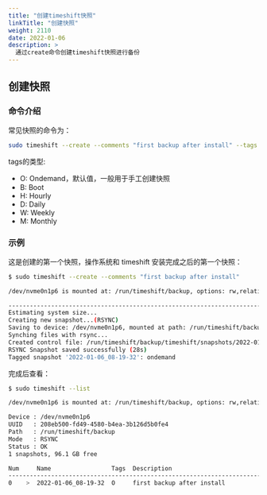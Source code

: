 ```yaml
---
title: "创建timeshift快照"
linkTitle: "创建快照"
weight: 2110
date: 2022-01-06
description: >
  通过create命令创建timeshift快照进行备份
---
```


## 创建快照

### 命令介绍

常见快照的命令为：

```bash
sudo timeshift --create --comments "first backup after install" --tags O
```

tags的类型:

- O: Ondemand，默认值，一般用于手工创建快照
- B: Boot
- H: Hourly
- D: Daily
- W: Weekly
- M: Monthly

### 示例

这是创建的第一个快照，操作系统和 timeshift 安装完成之后的第一个快照：

```bash
$ sudo timeshift --create --comments "first backup after install" 

/dev/nvme0n1p6 is mounted at: /run/timeshift/backup, options: rw,relatime

------------------------------------------------------------------------------
Estimating system size...
Creating new snapshot...(RSYNC)
Saving to device: /dev/nvme0n1p6, mounted at path: /run/timeshift/backup
Synching files with rsync...
Created control file: /run/timeshift/backup/timeshift/snapshots/2022-01-06_08-19-32/info.json
RSYNC Snapshot saved successfully (28s)
Tagged snapshot '2022-01-06_08-19-32': ondemand
```

完成后查看：

```bash
$ sudo timeshift --list

/dev/nvme0n1p6 is mounted at: /run/timeshift/backup, options: rw,relatime

Device : /dev/nvme0n1p6
UUID   : 208eb500-fd49-4580-b4ea-3b126d5b0fe4
Path   : /run/timeshift/backup
Mode   : RSYNC
Status : OK
1 snapshots, 96.1 GB free

Num     Name                 Tags  Description                 
------------------------------------------------------------------------------
0    >  2022-01-06_08-19-32  O     first backup after install  
```

